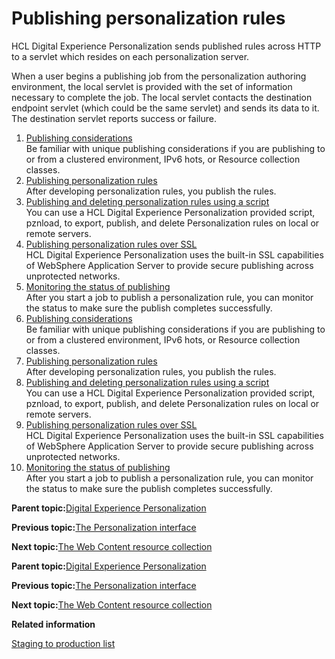 # Publishing personalization rules

HCL Digital Experience Personalization sends published rules across HTTP to a servlet which resides on each personalization server.

When a user begins a publishing job from the personalization authoring environment, the local servlet is provided with the set of information necessary to complete the job. The local servlet contacts the destination endpoint servlet \(which could be the same servlet\) and sends its data to it. The destination servlet reports success or failure.

1.  [Publishing considerations](../pzn/pzn_publish_considerations.md)  
Be familiar with unique publishing considerations if you are publishing to or from a clustered environment, IPv6 hots, or Resource collection classes.
2.  [Publishing personalization rules](../pzn/pzn_publishing_objects.md)  
After developing personalization rules, you publish the rules.
3.  [Publishing and deleting personalization rules using a script](../pzn/pzn_publish_script.md)  
You can use a HCL Digital Experience Personalization provided script, pznload, to export, publish, and delete Personalization rules on local or remote servers.
4.  [Publishing personalization rules over SSL](../pzn/pzn_publish_secure.md)  
HCL Digital Experience Personalization uses the built-in SSL capabilities of WebSphere Application Server to provide secure publishing across unprotected networks.
5.  [Monitoring the status of publishing](../pzn/pzn_publish_status.md)  
After you start a job to publish a personalization rule, you can monitor the status to make sure the publish completes successfully.
6.  [Publishing considerations](../pzn/pzn_publish_considerations.md)  
Be familiar with unique publishing considerations if you are publishing to or from a clustered environment, IPv6 hots, or Resource collection classes.
7.  [Publishing personalization rules](../pzn/pzn_publishing_objects.md)  
After developing personalization rules, you publish the rules.
8.  [Publishing and deleting personalization rules using a script](../pzn/pzn_publish_script.md)  
You can use a HCL Digital Experience Personalization provided script, pznload, to export, publish, and delete Personalization rules on local or remote servers.
9.  [Publishing personalization rules over SSL](../pzn/pzn_publish_secure.md)  
HCL Digital Experience Personalization uses the built-in SSL capabilities of WebSphere Application Server to provide secure publishing across unprotected networks.
10. [Monitoring the status of publishing](../pzn/pzn_publish_status.md)  
After you start a job to publish a personalization rule, you can monitor the status to make sure the publish completes successfully.

**Parent topic:**[Digital Experience Personalization](../pzn/pzn_overview.md)

**Previous topic:**[The Personalization interface](../pzn/pzn_portlets.md)

**Next topic:**[The Web Content resource collection](../pzn/pzn_wcm_rescoll.md)

**Parent topic:**[Digital Experience Personalization](../pzn/pzn_overview.md)

**Previous topic:**[The Personalization interface](../pzn/pzn_portlets.md)

**Next topic:**[The Web Content resource collection](../pzn/pzn_wcm_rescoll.md)

**Related information**  


[Staging to production list](../deploy/dep_stage_check.md)

